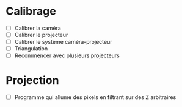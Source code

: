 # Calibrage

- [ ] Calibrer la caméra
- [ ] Calibrer le projecteur
- [ ] Calibrer le système caméra-projecteur
- [ ] Triangulation
- [ ] Recommencer avec plusieurs projecteurs

# Projection

- [ ] Programme qui allume des pixels en filtrant sur des Z arbitraires
